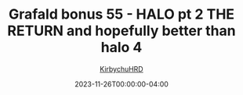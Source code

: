 ---
title: "Grafald bonus 55 - HALO pt 2 THE RETURN and hopefully better than halo 4"
type: "image"
date: 2023-11-26T00:00:00-04:00
draft: false
categories:
- blog
- projects
- grafald
image_path: "../img/2023/bonus_55.png"
alt_text: ""
author: "[KirbychuHRD](https://cohost.org/KirbychuHRD)"
---
